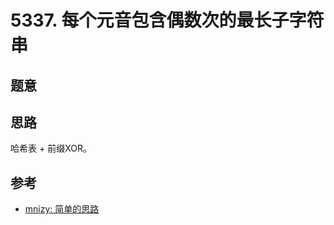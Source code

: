 # 5337. 每个元音包含偶数次的最长子字符串

## 题意

## 思路

哈希表 + 前缀XOR。



## 参考

- [mnizy: 简单的思路](https://leetcode-cn.com/problems/find-the-longest-substring-containing-vowels-in-even-counts/solution/jian-dan-de-si-lu-by-mnizy/)